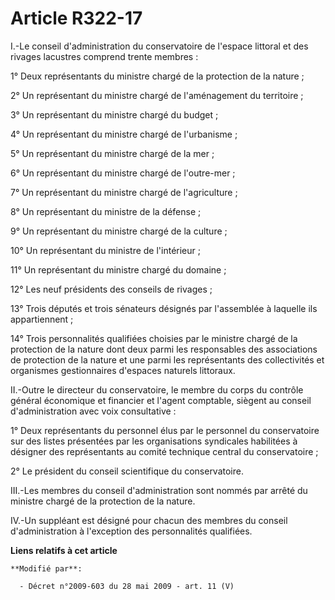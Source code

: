 # Article R322-17

I.-Le conseil d'administration du conservatoire de l'espace littoral et des rivages lacustres comprend trente membres : 

1° Deux représentants du ministre chargé de la protection de la nature ; 

2° Un représentant du ministre chargé de l'aménagement du territoire ; 

3° Un représentant du ministre chargé du budget ; 

4° Un représentant du ministre chargé de l'urbanisme ; 

5° Un représentant du ministre chargé de la mer ; 

6° Un représentant du ministre chargé de l'outre-mer ; 

7° Un représentant du ministre chargé de l'agriculture ; 

8° Un représentant du ministre de la défense ; 

9° Un représentant du ministre chargé de la culture ; 

10° Un représentant du ministre de l'intérieur ; 

11° Un représentant du ministre chargé du domaine ; 

12° Les neuf présidents des conseils de rivages ; 

13° Trois députés et trois sénateurs désignés par l'assemblée à laquelle ils appartiennent ; 

14° Trois personnalités qualifiées choisies par le ministre chargé de la protection de la nature dont deux parmi les
responsables des associations de protection de la nature et une parmi les représentants des collectivités et organismes
gestionnaires d'espaces naturels littoraux. 

II.-Outre le directeur du conservatoire, le membre du corps du contrôle général économique et financier  et l'agent
comptable, siègent au conseil d'administration avec voix consultative : 

1° Deux représentants du personnel élus par le personnel du conservatoire sur des listes présentées par les organisations
syndicales habilitées à désigner des représentants au comité technique central du conservatoire ; 

2° Le président du conseil scientifique du conservatoire. 

III.-Les membres du conseil d'administration sont nommés par arrêté du ministre chargé de la protection de la nature. 

IV.-Un suppléant est désigné pour chacun des membres du conseil d'administration à l'exception des personnalités qualifiées.

**Liens relatifs à cet article**

	**Modifié par**:

	  - Décret n°2009-603 du 28 mai 2009 - art. 11 (V)
